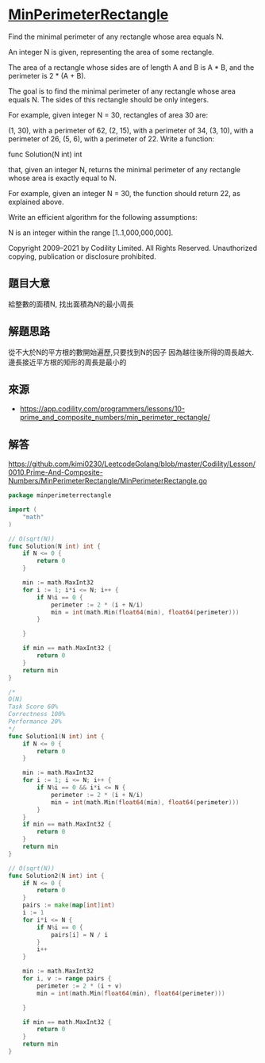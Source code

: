# [MinPerimeterRectangle](https://app.codility.com/programmers/lessons/10-prime_and_composite_numbers/min_perimeter_rectangle/)
Find the minimal perimeter of any rectangle whose area equals N.

An integer N is given, representing the area of some rectangle.

The area of a rectangle whose sides are of length A and B is A * B, and the perimeter is 2 * (A + B).

The goal is to find the minimal perimeter of any rectangle whose area equals N. The sides of this rectangle should be only integers.

For example, given integer N = 30, rectangles of area 30 are:

(1, 30), with a perimeter of 62,
(2, 15), with a perimeter of 34,
(3, 10), with a perimeter of 26,
(5, 6), with a perimeter of 22.
Write a function:

func Solution(N int) int

that, given an integer N, returns the minimal perimeter of any rectangle whose area is exactly equal to N.

For example, given an integer N = 30, the function should return 22, as explained above.

Write an efficient algorithm for the following assumptions:

N is an integer within the range [1..1,000,000,000].

Copyright 2009–2021 by Codility Limited. All Rights Reserved. Unauthorized copying, publication or disclosure prohibited.


## 題目大意
給整數的面積N, 找出面積為N的最小周長


## 解題思路
從不大於N的平方根的數開始遍歷,只要找到N的因子
因為越往後所得的周長越大.邊長接近平方根的矩形的周長是最小的

## 來源
* https://app.codility.com/programmers/lessons/10-prime_and_composite_numbers/min_perimeter_rectangle/

## 解答
https://github.com/kimi0230/LeetcodeGolang/blob/master/Codility/Lesson/0010.Prime-And-Composite-Numbers/MinPerimeterRectangle/MinPerimeterRectangle.go


```go
package minperimeterrectangle

import (
	"math"
)

// O(sqrt(N))
func Solution(N int) int {
	if N <= 0 {
		return 0
	}

	min := math.MaxInt32
	for i := 1; i*i <= N; i++ {
		if N%i == 0 {
			perimeter := 2 * (i + N/i)
			min = int(math.Min(float64(min), float64(perimeter)))
		}

	}

	if min == math.MaxInt32 {
		return 0
	}
	return min
}

/*
O(N)
Task Score 60%
Correctness 100%
Performance 20%
*/
func Solution1(N int) int {
	if N <= 0 {
		return 0
	}

	min := math.MaxInt32
	for i := 1; i <= N; i++ {
		if N%i == 0 && i*i <= N {
			perimeter := 2 * (i + N/i)
			min = int(math.Min(float64(min), float64(perimeter)))
		}
	}
	if min == math.MaxInt32 {
		return 0
	}
	return min
}

// O(sqrt(N))
func Solution2(N int) int {
	if N <= 0 {
		return 0
	}
	pairs := make(map[int]int)
	i := 1
	for i*i <= N {
		if N%i == 0 {
			pairs[i] = N / i
		}
		i++
	}

	min := math.MaxInt32
	for i, v := range pairs {
		perimeter := 2 * (i + v)
		min = int(math.Min(float64(min), float64(perimeter)))

	}

	if min == math.MaxInt32 {
		return 0
	}
	return min
}
```